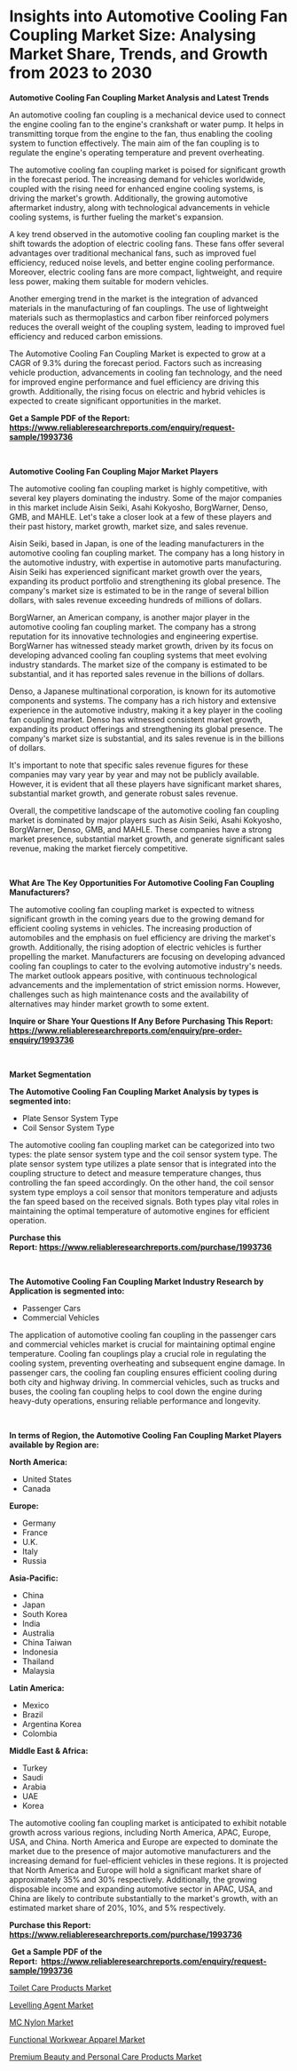<p><h1>Insights into Automotive Cooling Fan Coupling Market Size: Analysing Market Share, Trends, and Growth from 2023 to 2030</h1></p><p><strong>Automotive Cooling Fan Coupling Market Analysis and Latest Trends</strong></p>
<p><p>An automotive cooling fan coupling is a mechanical device used to connect the engine cooling fan to the engine's crankshaft or water pump. It helps in transmitting torque from the engine to the fan, thus enabling the cooling system to function effectively. The main aim of the fan coupling is to regulate the engine's operating temperature and prevent overheating.</p><p>The automotive cooling fan coupling market is poised for significant growth in the forecast period. The increasing demand for vehicles worldwide, coupled with the rising need for enhanced engine cooling systems, is driving the market's growth. Additionally, the growing automotive aftermarket industry, along with technological advancements in vehicle cooling systems, is further fueling the market's expansion.</p><p>A key trend observed in the automotive cooling fan coupling market is the shift towards the adoption of electric cooling fans. These fans offer several advantages over traditional mechanical fans, such as improved fuel efficiency, reduced noise levels, and better engine cooling performance. Moreover, electric cooling fans are more compact, lightweight, and require less power, making them suitable for modern vehicles.</p><p>Another emerging trend in the market is the integration of advanced materials in the manufacturing of fan couplings. The use of lightweight materials such as thermoplastics and carbon fiber reinforced polymers reduces the overall weight of the coupling system, leading to improved fuel efficiency and reduced carbon emissions.</p><p>The Automotive Cooling Fan Coupling Market is expected to grow at a CAGR of 9.3% during the forecast period. Factors such as increasing vehicle production, advancements in cooling fan technology, and the need for improved engine performance and fuel efficiency are driving this growth. Additionally, the rising focus on electric and hybrid vehicles is expected to create significant opportunities in the market.</p></p>
<p><strong>Get a Sample PDF of the Report:&nbsp; <a href="https://www.reliableresearchreports.com/enquiry/request-sample/1993736">https://www.reliableresearchreports.com/enquiry/request-sample/1993736</a></strong></p>
<p>&nbsp;</p>
<p><strong>Automotive Cooling Fan Coupling Major Market Players</strong></p>
<p><p>The automotive cooling fan coupling market is highly competitive, with several key players dominating the industry. Some of the major companies in this market include Aisin Seiki, Asahi Kokyosho, BorgWarner, Denso, GMB, and MAHLE. Let's take a closer look at a few of these players and their past history, market growth, market size, and sales revenue.</p><p>Aisin Seiki, based in Japan, is one of the leading manufacturers in the automotive cooling fan coupling market. The company has a long history in the automotive industry, with expertise in automotive parts manufacturing. Aisin Seiki has experienced significant market growth over the years, expanding its product portfolio and strengthening its global presence. The company's market size is estimated to be in the range of several billion dollars, with sales revenue exceeding hundreds of millions of dollars.</p><p>BorgWarner, an American company, is another major player in the automotive cooling fan coupling market. The company has a strong reputation for its innovative technologies and engineering expertise. BorgWarner has witnessed steady market growth, driven by its focus on developing advanced cooling fan coupling systems that meet evolving industry standards. The market size of the company is estimated to be substantial, and it has reported sales revenue in the billions of dollars.</p><p>Denso, a Japanese multinational corporation, is known for its automotive components and systems. The company has a rich history and extensive experience in the automotive industry, making it a key player in the cooling fan coupling market. Denso has witnessed consistent market growth, expanding its product offerings and strengthening its global presence. The company's market size is substantial, and its sales revenue is in the billions of dollars.</p><p>It's important to note that specific sales revenue figures for these companies may vary year by year and may not be publicly available. However, it is evident that all these players have significant market shares, substantial market growth, and generate robust sales revenue.</p><p>Overall, the competitive landscape of the automotive cooling fan coupling market is dominated by major players such as Aisin Seiki, Asahi Kokyosho, BorgWarner, Denso, GMB, and MAHLE. These companies have a strong market presence, substantial market growth, and generate significant sales revenue, making the market fiercely competitive.</p></p>
<p>&nbsp;</p>
<p><strong>What Are The Key Opportunities For Automotive Cooling Fan Coupling Manufacturers?</strong></p>
<p><p>The automotive cooling fan coupling market is expected to witness significant growth in the coming years due to the growing demand for efficient cooling systems in vehicles. The increasing production of automobiles and the emphasis on fuel efficiency are driving the market's growth. Additionally, the rising adoption of electric vehicles is further propelling the market. Manufacturers are focusing on developing advanced cooling fan couplings to cater to the evolving automotive industry's needs. The market outlook appears positive, with continuous technological advancements and the implementation of strict emission norms. However, challenges such as high maintenance costs and the availability of alternatives may hinder market growth to some extent.</p></p>
<p><strong>Inquire or Share Your Questions If Any Before Purchasing This Report: <a href="https://www.reliableresearchreports.com/enquiry/pre-order-enquiry/1993736">https://www.reliableresearchreports.com/enquiry/pre-order-enquiry/1993736</a></strong></p>
<p>&nbsp;</p>
<p><strong>Market Segmentation</strong></p>
<p><strong>The Automotive Cooling Fan Coupling Market Analysis by types is segmented into:</strong></p>
<p><ul><li>Plate Sensor System Type</li><li>Coil Sensor System Type</li></ul></p>
<p><p>The automotive cooling fan coupling market can be categorized into two types: the plate sensor system type and the coil sensor system type. The plate sensor system type utilizes a plate sensor that is integrated into the coupling structure to detect and measure temperature changes, thus controlling the fan speed accordingly. On the other hand, the coil sensor system type employs a coil sensor that monitors temperature and adjusts the fan speed based on the received signals. Both types play vital roles in maintaining the optimal temperature of automotive engines for efficient operation.</p></p>
<p><strong>Purchase this Report:&nbsp;<a href="https://www.reliableresearchreports.com/purchase/1993736">https://www.reliableresearchreports.com/purchase/1993736</a></strong></p>
<p>&nbsp;</p>
<p><strong>The Automotive Cooling Fan Coupling Market Industry Research by Application is segmented into:</strong></p>
<p><ul><li>Passenger Cars</li><li>Commercial Vehicles</li></ul></p>
<p><p>The application of automotive cooling fan coupling in the passenger cars and commercial vehicles market is crucial for maintaining optimal engine temperature. Cooling fan couplings play a crucial role in regulating the cooling system, preventing overheating and subsequent engine damage. In passenger cars, the cooling fan coupling ensures efficient cooling during both city and highway driving. In commercial vehicles, such as trucks and buses, the cooling fan coupling helps to cool down the engine during heavy-duty operations, ensuring reliable performance and longevity.</p></p>
<p>&nbsp;</p>
<p><strong>In terms of Region, the Automotive Cooling Fan Coupling Market Players available by Region are:</strong></p>
<p>
    <p> <strong> North America: </strong>
        <ul>
            <li>United States</li>
            <li>Canada</li>
        </ul>
        </p> 
    <p> <strong> Europe: </strong>
        <ul>
            <li>Germany</li>
            <li>France</li>
            <li>U.K.</li>
            <li>Italy</li>
            <li>Russia</li>
        </ul>
        </p> 
    <p> <strong> Asia-Pacific: </strong>
        <ul>
            <li>China</li>
            <li>Japan</li>
            <li>South Korea</li>
            <li>India</li>
            <li>Australia</li>
            <li>China Taiwan</li>
            <li>Indonesia</li>
            <li>Thailand</li>
            <li>Malaysia</li>
        </ul>
        </p> 
    <p> <strong> Latin America: </strong>
        <ul>
            <li>Mexico</li>
            <li>Brazil</li>
            <li>Argentina Korea</li>
            <li>Colombia</li>
        </ul>
        </p> 
    <p> <strong> Middle East & Africa: </strong>
        <ul>
            <li>Turkey</li>
            <li>Saudi</li>
            <li>Arabia</li>
            <li>UAE</li>
            <li>Korea</li>
        </ul>
    </p>
    </p>
<p><p>The automotive cooling fan coupling market is anticipated to exhibit notable growth across various regions, including North America, APAC, Europe, USA, and China. North America and Europe are expected to dominate the market due to the presence of major automotive manufacturers and the increasing demand for fuel-efficient vehicles in these regions. It is projected that North America and Europe will hold a significant market share of approximately 35% and 30% respectively. Additionally, the growing disposable income and expanding automotive sector in APAC, USA, and China are likely to contribute substantially to the market's growth, with an estimated market share of 20%, 10%, and 5% respectively.</p></p>
<p><strong>Purchase this Report: <a href="https://www.reliableresearchreports.com/purchase/1993736">https://www.reliableresearchreports.com/purchase/1993736</a></strong></p>
<p>&nbsp;<strong>Get a Sample PDF of the Report:&nbsp;&nbsp;<a href="https://www.reliableresearchreports.com/enquiry/request-sample/1993736">https://www.reliableresearchreports.com/enquiry/request-sample/1993736</a></strong></p>
<p><strong></strong></p>
<p><p><a href="https://www.linkedin.com/pulse/toilet-care-products-market-size-growth-forecast-from-2023-whxfe/">Toilet Care Products Market</a></p><p><a href="https://medium.com/@tiannathiel2023/levelling-agent-market-furnishes-information-on-market-share-market-trends-and-market-growth-1eb58307eaba">Levelling Agent Market</a></p><p><a href="https://medium.com/@geneeffertz/mc-nylon-market-insight-market-trends-growth-forecasted-from-2023-to-2030-8da0cf773dfc">MC Nylon Market</a></p><p><a href="https://www.linkedin.com/pulse/functional-workwear-apparel-market-size-share-global-analysis-ergde/">Functional Workwear Apparel Market</a></p><p><a href="https://www.linkedin.com/pulse/premium-beauty-personal-care-products-market-challenges-opportunities-qwg1e/">Premium Beauty and Personal Care Products Market</a></p></p>